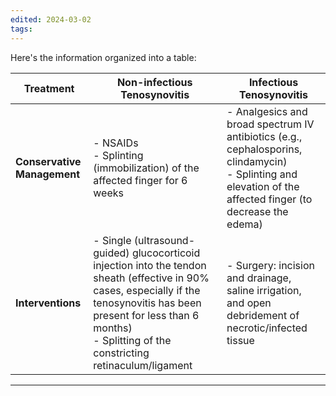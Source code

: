 ```yaml
---
edited: 2024-03-02
tags:
---
```

Here's the information organized into a table:

| Treatment                      | Non-infectious Tenosynovitis                                                                                               | Infectious Tenosynovitis                                                                                                    |
|--------------------------------|----------------------------------------------------------------------------------------------------------------------------|----------------------------------------------------------------------------------------------------------------------------|
| **Conservative Management**   | - NSAIDs<br>- Splinting (immobilization) of the affected finger for 6 weeks                                                 | - Analgesics and broad spectrum IV antibiotics (e.g., cephalosporins, clindamycin)<br>- Splinting and elevation of the affected finger (to decrease the edema)                                                                                                                                                                                |
| **Interventions**             | - Single (ultrasound-guided) glucocorticoid injection into the tendon sheath (effective in 90% cases, especially if the tenosynovitis has been present for less than 6 months)<br>- Splitting of the constricting retinaculum/ligament                      | - Surgery: incision and drainage, saline irrigation, and open debridement of necrotic/infected tissue                                                                                    |

---
